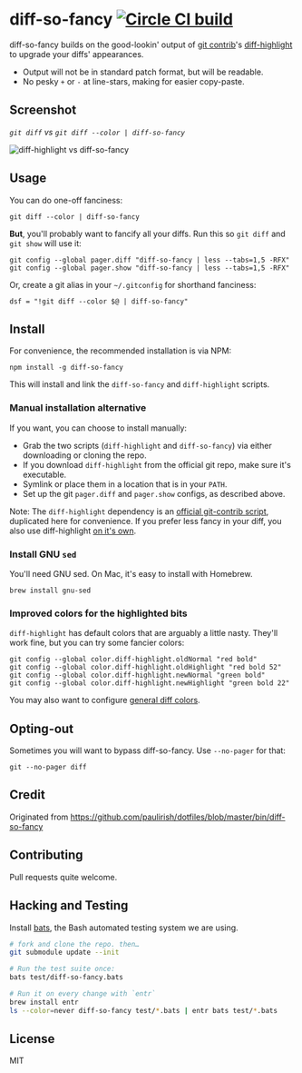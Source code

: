 # diff-so-fancy  [![Circle CI build](https://circleci.com/gh/stevemao/diff-so-fancy.svg?style=svg)](https://circleci.com/gh/stevemao/diff-so-fancy)

diff-so-fancy builds on the good-lookin' output of [git contrib](https://github.com/git/git/tree/master/contrib)'s [diff-highlight](https://github.com/git/git/tree/master/contrib/diff-highlight) to upgrade
your diffs' appearances.

* Output will not be in standard patch format, but will be readable.
* No pesky `+` or `-` at line-stars, making for easier copy-paste.

## Screenshot

*`git diff` vs `git diff --color | diff-so-fancy`*

![diff-highlight vs diff-so-fancy](https://cloud.githubusercontent.com/assets/39191/10000682/8e849130-6052-11e5-9bd9-bd4505cd24d6.png)

## Usage

You can do one-off fanciness:
```shell
git diff --color | diff-so-fancy
```

**But**, you'll probably want to fancify all your diffs. Run this so `git diff` and `git show` will use it:
```shell
git config --global pager.diff "diff-so-fancy | less --tabs=1,5 -RFX"
git config --global pager.show "diff-so-fancy | less --tabs=1,5 -RFX"
```

Or, create a git alias  in your `~/.gitconfig` for shorthand fanciness:
```shell
dsf = "!git diff --color $@ | diff-so-fancy"
```

## Install

For convenience, the recommended installation is via NPM:
```shell
npm install -g diff-so-fancy
```
This will install and link the `diff-so-fancy` and `diff-highlight` scripts.

### Manual installation alternative

If you want, you can choose to install manually:

* Grab the two scripts (`diff-highlight` and `diff-so-fancy`) via either downloading or cloning the repo.
* If you download `diff-highlight` from the official git repo, make sure it's executable.
* Symlink or place them in a location that is in your `PATH`.
* Set up the git `pager.diff` and `pager.show` configs, as described above.

Note: The `diff-highlight` dependency is an [official git-contrib script](https://github.com/git/git/tree/master/contrib/diff-highlight), duplicated here for convenience. If you prefer less fancy in your diff, you also use diff-highlight [on it's own](https://news.ycombinator.com/item?id=11068436).

### Install GNU `sed`

You'll need GNU sed. On Mac, it's easy to install with Homebrew.
```shell
brew install gnu-sed
```

### Improved colors for the highlighted bits

`diff-highlight` has default colors that are arguably a little nasty. They'll work fine, but you can try some fancier colors:
```shell
git config --global color.diff-highlight.oldNormal "red bold"
git config --global color.diff-highlight.oldHighlight "red bold 52"
git config --global color.diff-highlight.newNormal "green bold"
git config --global color.diff-highlight.newHighlight "green bold 22"
```
You may also want to configure [general diff colors](https://github.com/paulirish/dotfiles/blob/63cb8193b0e66cf80ab6332477f1f52c7fbb9311/.gitconfig#L23-L36).

## Opting-out

Sometimes you will want to bypass diff-so-fancy. Use `--no-pager` for that:

```shell
git --no-pager diff
```


## Credit

Originated from https://github.com/paulirish/dotfiles/blob/master/bin/diff-so-fancy

## Contributing

Pull requests quite welcome.

## Hacking and Testing

Install [bats](github.com/sstephenson/bats#installing-bats-from-source), the Bash automated testing system we are using.

```sh
# fork and clone the repo. then…
git submodule update --init
```

```sh
# Run the test suite once:
bats test/diff-so-fancy.bats

# Run it on every change with `entr`
brew install entr
ls --color=never diff-so-fancy test/*.bats | entr bats test/*.bats
```

## License

MIT
